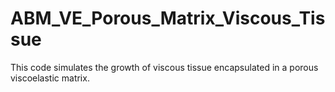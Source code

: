 # ABM_VE_Porous_Matrix_Viscous_Tissue
This code simulates the growth of viscous tissue encapsulated in a porous viscoelastic matrix.
